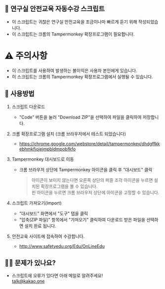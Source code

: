 ## 🏫 연구실 안전교육 자동수강 스크립트
- 이 스크립트는 귀찮은 연구실 안전교육을 조금이나마 빠르게 듣기 위해 작성되었습니다. 
- 이 스크립트는 크롬의 Tampermonkey 확장프로그램이 필요합니다.


# ⚠️ 주의사항
- 이 스크립트를 사용하여 발생하는 불이익은 사용자 본인에게 있습니다.  
- 이 스크립트는 크롬의 Tampermonkey 확장프로그램에서 실행될 수 있습니다.


## 📖 사용방법
1. 스크립트 다운로드
   - "Code" 버튼을 눌러 "Download ZIP"을 선택하여 파일을 클릭하여 저장합니다.

2. 크롬 확장프로그램 설치 (크롬 브라우저에서 테스트 되었습니다)
   - https://chrome.google.com/webstore/detail/tampermonkey/dhdgffkkebhmkfjojejmpbldmpobfkfo

3. Tampermonkey 대시보드로 이동
   - 크롬 브라우저 상단에 Tampermonkey 아이콘을 클릭 후 "대시보드" 클릭<br />
   
     > 아이콘이 보이지 않는다면 오른쪽 상단의 퍼즐 조각 아이콘을 누르면 설치된 확장프로그램을 볼 수 있습니다.<br />
     > 핀 아이콘을 누르면 크롬 브라우저 상단에 아이콘을 고정할 수 있습니다.

4. 스크립트 가져오기(Import)
   - "대시보드" 화면에서 "도구" 탭을 클릭
   - "압축(ZIP 파일)" 항목에서 "가져오기" 클릭하여 다운로드 받은 파일을 선택하면 설치 완료 됩니다.

5. 안전교육 사이트에 접속하여 수강합니다.
   - http://www.safetyedu.org/Edu/OnLineEdu

## 👩‍🔧 문제가 있나요?
- 스크립트에 오류가 있다면 아래 메일로 알려주세요!  
talk@kakao.one

